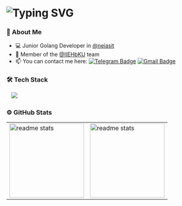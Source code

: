<h1>
  <img src="https://readme-typing-svg.herokuapp.com?font=Righteous&size=27&duration=6300&vCenter=true&pause=350&color=9D9DE8&random=false&width=680&lines=Hi👋,+my+name+is+Alexandr+Mikhalchenkov!;I+am+a+self-motivated+tech+enthusiast+👨‍💻" alt="Typing SVG" />
</h1>

### 👤 About Me
* 💻 Junior Golang Developer in [@neiasit](https://github.com/neiasit)  
* 🚀 Member of the [@IIEHbKU](https://github.com/IIEHbKU) team
* 📫 You can contact me here: [![Telegram Badge](https://img.shields.io/badge/-Telegram-blue?style=flat&logo=Telegram&logoColor=white)](https://t.me/mikhalexandr) [![Gmail Badge](https://img.shields.io/badge/-Gmail-red?style=flat&logo=Gmail&logoColor=white)](mailto:iamikhalexandr@gmail.com)
   

### 🛠️ Tech Stack
<p>
  ㅤ<img src="https://skillicons.dev/icons?i=go,python,postgresql,sqlite,redis,kafka,kubernetes,docker,postman,cloudflare,git" />
</p>

### ⚙️ GitHub Stats
<table>
  <tr>
    <td>
      <img height="195px" align="centre" alt="readme stats" src="https://github-readme-stats-salesp07.vercel.app/api?username=mikhalexandr&count_private=true&bg_color=0D1117&layout=compact&show_icons=true&icon_color=9D9DE8&rank_icon=github&text_color=E6EDF3&title_color=9D9DE8" />
    </td>
    <td>
      <img height="195px" align="centre" alt="readme stats" src="https://github-readme-stats.vercel.app/api/top-langs/?username=mikhalexandr&layout=compact&langs_count=6&title_color=9D9DE8&text_color=E6EDF3&icon_color=6366f1&bg_color=0D1117&locale=en&custom_title=Most%20%Used%20%Languages" />
    </td>
  </tr>
</table>
